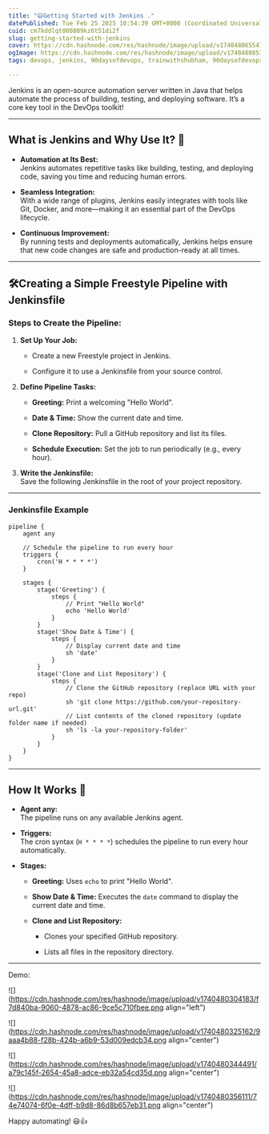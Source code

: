 ```yaml
---
title: "😃Getting Started with Jenkins ."
datePublished: Tue Feb 25 2025 10:54:39 GMT+0000 (Coordinated Universal Time)
cuid: cm7kddlqt000809kz6t51di2f
slug: getting-started-with-jenkins
cover: https://cdn.hashnode.com/res/hashnode/image/upload/v1740480655470/5d83170f-c10f-4aef-886f-62a7b8e9b128.jpeg
ogImage: https://cdn.hashnode.com/res/hashnode/image/upload/v1740480853899/ffc8a20c-7769-4871-9f6d-46eddcc14d0c.jpeg
tags: devops, jenkins, 90daysofdevops, trainwithshubham, 90daysofdevops-chanllenge, 90daysofdevopschallenge

---
```


Jenkins is an open-source automation server written in Java that helps automate the process of building, testing, and deploying software. It’s a core key tool in the DevOps toolkit!

---

## What is Jenkins and Why Use It? 🤔

* **Automation at Its Best:**  
    Jenkins automates repetitive tasks like building, testing, and deploying code, saving you time and reducing human errors.
    
* **Seamless Integration:**  
    With a wide range of plugins, Jenkins easily integrates with tools like Git, Docker, and more—making it an essential part of the DevOps lifecycle.
    
* **Continuous Improvement:**  
    By running tests and deployments automatically, Jenkins helps ensure that new code changes are safe and production-ready at all times.
    

---

## 🛠️Creating a Simple Freestyle Pipeline with Jenkinsfile

### Steps to Create the Pipeline:

1. **Set Up Your Job:**
    
    * Create a new Freestyle project in Jenkins.
        
    * Configure it to use a Jenkinsfile from your source control.
        
2. **Define Pipeline Tasks:**
    
    * **Greeting:** Print a welcoming "Hello World".
        
    * **Date & Time:** Show the current date and time.
        
    * **Clone Repository:** Pull a GitHub repository and list its files.
        
    * **Schedule Execution:** Set the job to run periodically (e.g., every hour).
        
3. **Write the Jenkinsfile:**  
    Save the following Jenkinsfile in the root of your project repository.
    

---

### Jenkinsfile Example

```plaintext
pipeline {
    agent any

    // Schedule the pipeline to run every hour
    triggers {
        cron('H * * * *')
    }

    stages {
        stage('Greeting') {
            steps {
                // Print "Hello World"
                echo 'Hello World'
            }
        }
        stage('Show Date & Time') {
            steps {
                // Display current date and time
                sh 'date'
            }
        }
        stage('Clone and List Repository') {
            steps {
                // Clone the GitHub repository (replace URL with your repo)
                sh 'git clone https://github.com/your-repository-url.git'
                // List contents of the cloned repository (update folder name if needed)
                sh 'ls -la your-repository-folder'
            }
        }
    }
}
```

---

## How It Works 🌟

* **Agent any:**  
    The pipeline runs on any available Jenkins agent.
    
* **Triggers:**  
    The cron syntax (`H * * * *`) schedules the pipeline to run every hour automatically.
    
* **Stages:**
    
    * **Greeting:** Uses `echo` to print "Hello World".
        
    * **Show Date & Time:** Executes the `date` command to display the current date and time.
        
    * **Clone and List Repository:**
        
        * Clones your specified GitHub repository.
            
        * Lists all files in the repository directory.
            

---

Demo:

![](https://cdn.hashnode.com/res/hashnode/image/upload/v1740480304183/f7d840ba-9060-4878-ac86-9ce5c710fbee.png align="left")

![](https://cdn.hashnode.com/res/hashnode/image/upload/v1740480325162/9aaa4b88-f28b-424b-a6b9-53d009edcb34.png align="center")

![](https://cdn.hashnode.com/res/hashnode/image/upload/v1740480344491/a79c145f-2654-45a8-adce-eb32a54cd35d.png align="center")

![](https://cdn.hashnode.com/res/hashnode/image/upload/v1740480356111/74e74074-6f0e-4dff-b9d8-86d8b657eb31.png align="center")

Happy automating! 😃👍
